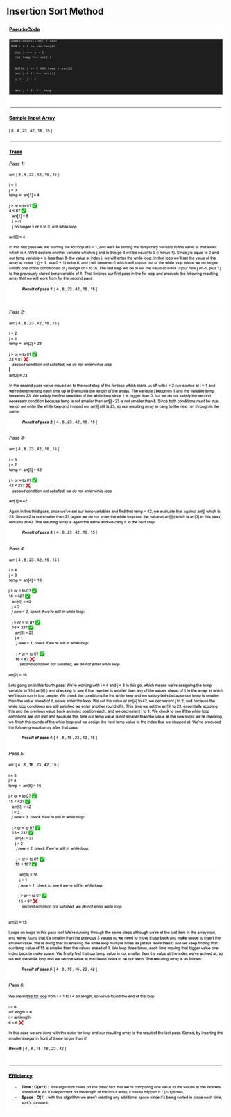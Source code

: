 ## Insertion Sort Method

![Page 1](blog-img/insertionSort1.png)
![Page 2](blog-img/insertionSort2.png)
![Page 3](blog-img/insertionSort3.png)
![Page 4](blog-img/insertionSort4.png)



